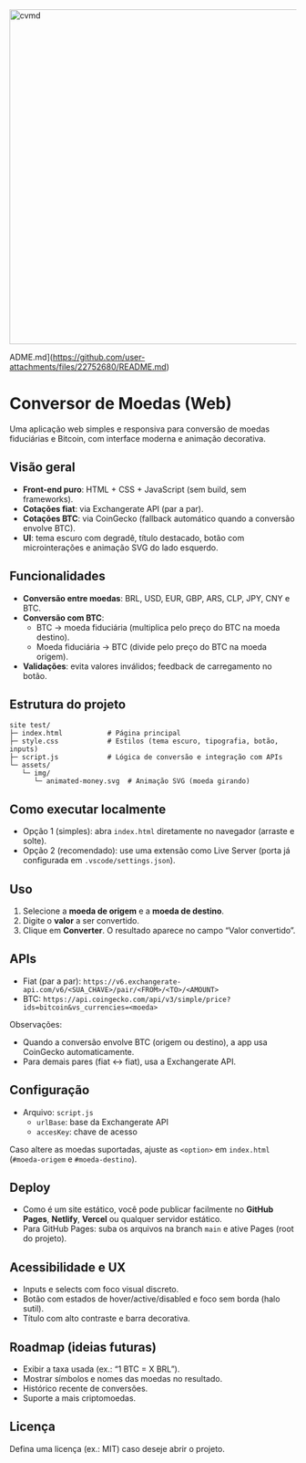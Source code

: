 
<img width="1333" height="587" alt="cvmd" src="https://github.com/user-attachments/assets/446ee916-4148-4855-9d41-cdf6f9c2d167" />

ADME.md](https://github.com/user-attachments/files/22752680/README.md)
# Conversor de Moedas (Web)

Uma aplicação web simples e responsiva para conversão de moedas fiduciárias e Bitcoin, com interface moderna e animação decorativa.

## Visão geral
- **Front-end puro**: HTML + CSS + JavaScript (sem build, sem frameworks).
- **Cotações fiat**: via Exchangerate API (par a par).
- **Cotações BTC**: via CoinGecko (fallback automático quando a conversão envolve BTC).
- **UI**: tema escuro com degradê, título destacado, botão com microinterações e animação SVG do lado esquerdo.

## Funcionalidades
- **Conversão entre moedas**: BRL, USD, EUR, GBP, ARS, CLP, JPY, CNY e BTC.
- **Conversão com BTC**:
  - BTC → moeda fiduciária (multiplica pelo preço do BTC na moeda destino).
  - Moeda fiduciária → BTC (divide pelo preço do BTC na moeda origem).
- **Validações**: evita valores inválidos; feedback de carregamento no botão.

## Estrutura do projeto
```
site test/
├─ index.html           # Página principal
├─ style.css            # Estilos (tema escuro, tipografia, botão, inputs)
├─ script.js            # Lógica de conversão e integração com APIs
└─ assets/
   └─ img/
      └─ animated-money.svg  # Animação SVG (moeda girando)
```

## Como executar localmente
- Opção 1 (simples): abra `index.html` diretamente no navegador (arraste e solte).
- Opção 2 (recomendado): use uma extensão como Live Server (porta já configurada em `.vscode/settings.json`).

## Uso
1. Selecione a **moeda de origem** e a **moeda de destino**.
2. Digite o **valor** a ser convertido.
3. Clique em **Converter**. O resultado aparece no campo “Valor convertido”.

## APIs
- Fiat (par a par): `https://v6.exchangerate-api.com/v6/<SUA_CHAVE>/pair/<FROM>/<TO>/<AMOUNT>`
- BTC: `https://api.coingecko.com/api/v3/simple/price?ids=bitcoin&vs_currencies=<moeda>`

Observações:
- Quando a conversão envolve BTC (origem ou destino), a app usa CoinGecko automaticamente.
- Para demais pares (fiat ↔ fiat), usa a Exchangerate API.

## Configuração
- Arquivo: `script.js`
  - `urlBase`: base da Exchangerate API
  - `accesKey`: chave de acesso

Caso altere as moedas suportadas, ajuste as `<option>` em `index.html` (`#moeda-origem` e `#moeda-destino`).

## Deploy
- Como é um site estático, você pode publicar facilmente no **GitHub Pages**, **Netlify**, **Vercel** ou qualquer servidor estático.
- Para GitHub Pages: suba os arquivos na branch `main` e ative Pages (root do projeto).

## Acessibilidade e UX
- Inputs e selects com foco visual discreto.
- Botão com estados de hover/active/disabled e foco sem borda (halo sutil).
- Título com alto contraste e barra decorativa.

## Roadmap (ideias futuras)
- Exibir a taxa usada (ex.: “1 BTC = X BRL”).
- Mostrar símbolos e nomes das moedas no resultado.
- Histórico recente de conversões.
- Suporte a mais criptomoedas.

## Licença
Defina uma licença (ex.: MIT) caso deseje abrir o projeto.
